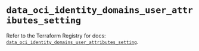 # `data_oci_identity_domains_user_attributes_setting`

Refer to the Terraform Registry for docs: [`data_oci_identity_domains_user_attributes_setting`](https://registry.terraform.io/providers/hashicorp/oci/7.19.0/docs/data-sources/identity_domains_user_attributes_setting).
